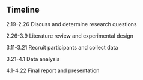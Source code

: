 
## Timeline

2.19-2.26  Discuss and determine research questions

2.26-3.9   Literature review and experimental design

3.11-3.21  Recruit participants and collect data

3.21-4.1   Data analysis

4.1-4.22   Final report and presentation

